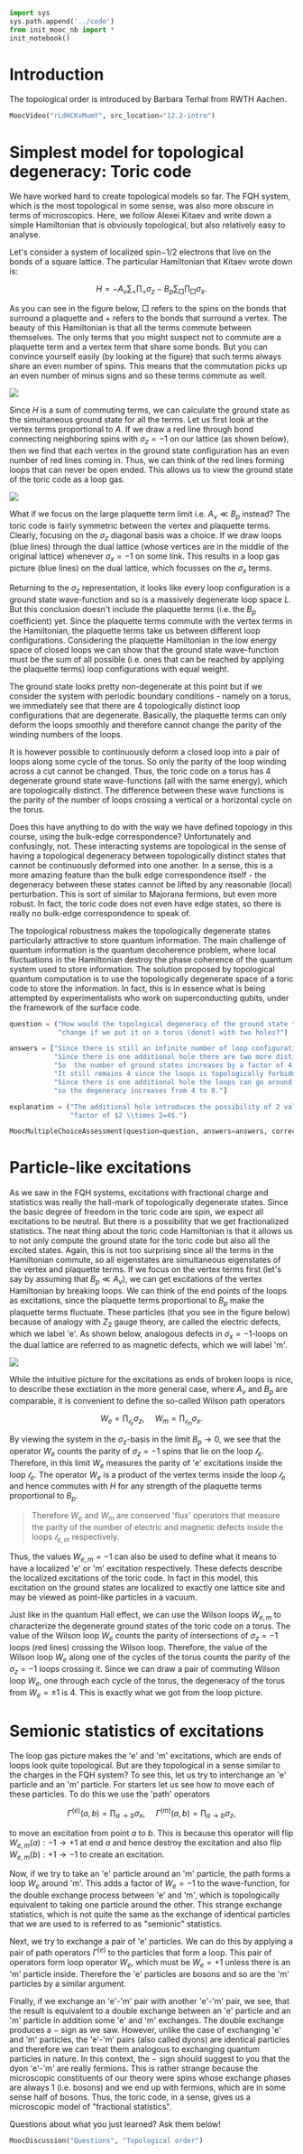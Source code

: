 ```python
import sys
sys.path.append('../code')
from init_mooc_nb import *
init_notebook()
```

# Introduction

The topological order is introduced by Barbara Terhal from RWTH Aachen.


```python
MoocVideo("rLdHCKxMumY", src_location="12.2-intro")
```

# Simplest model for topological degeneracy: Toric code

We have worked hard to create topological models so far. The FQH system, which is the most topological in some sense, was also more obscure in terms of microscopics. Here, we follow Alexei Kitaev and write down a simple Hamiltonian that is obviously topological, but also relatively easy to analyse.

Let's consider a system of localized spin$-1/2$ electrons that live on the bonds of a square lattice. The particular Hamiltonian that Kitaev wrote down is:

$$H=-A_v\sum_{+}\prod_+ \sigma_z-B_p\sum_{\Box}\prod_{\Box} \sigma_x.$$

As you can see in the figure below, $\Box$ refers to the spins on the bonds that surround a plaquette and $+$ refers to the bonds that surround a vertex. The beauty of this Hamiltonian is that all the terms commute between themselves. The only terms that you might suspect not to commute are a plaquette term and a vertex term that share some bonds. But you can convince yourself easily (by  looking at the figure) that such terms always share an even number of spins. This means that the commutation picks up an even number of minus signs and so these terms commute as well.

![](figures/toric_layout.svg)

Since $H$ is a sum of commuting terms, we can calculate the ground state as the simultaneous ground state for all the terms. 
Let us first look at the vertex terms proportional to $A$. If we draw a red line through bond connecting neighboring spins with $\sigma_z=-1$ on our lattice (as shown below), then we find that each vertex in the ground state configuration has an even number of red lines coming in. Thus, we can think of the red  lines forming loops that can never be open ended. This allows us to view the ground state of the toric code as a loop gas. 

![](figures/loops.svg)

What if we focus on the large plaquette term limit i.e. $A_v\ll B_p$ instead? The toric code is fairly symmetric between the vertex and plaquette terms. Clearly, focusing on the $\sigma_z$ diagonal basis was a choice. If we draw loops (blue lines) through the dual lattice (whose vertices are in the middle of the original lattice) whenever $\sigma_x=-1$ on some link. This results in a loop gas picture (blue lines) on the dual lattice, which focusses on the $\sigma_x$ terms. 

Returning to the $\sigma_z$ representation, it looks like every loop configuration is a ground state wave-function and so is a massively degenerate loop space $L$. But this conclusion doesn't include the plaquette terms (i.e. the $B_p$ coefficient) yet. Since the plaquette terms commute with the vertex terms in the Hamiltonian, the plaquette terms take us between different loop configurations. Considering the plaquette Hamiltonian in the low energy space of closed loops we can show that the ground state wave-function must be the sum of all possible (i.e. ones that can be reached by applying the plaquette terms) loop configurations with equal weight. 

The ground state looks pretty non-degenerate at this point but if we consider the system with periodic boundary conditions - namely on a torus, we immediately see that there are 4 topologically distinct loop configurations that are degenerate. Basically, the plaquette terms can only deform the loops smoothly and therefore cannot change the parity of the winding numbers of the loops. 

It is however possible to continuously deform a closed loop into a pair of loops along some cycle of the torus. So only the parity of the loop winding across a cut cannot be changed. Thus, the toric code on a torus has 4 degenerate ground state wave-functions (all with the same energy), which are topologically distinct. The difference between these wave functions is the parity of the number of loops crossing a vertical or a horizontal cycle on the torus.

Does this have anything to do with the way we have defined topology in this course, using the bulk-edge correspondence? Unfortunately and confusingly, not. These interacting systems are topological in the sense of having a topological degeneracy between topologically distinct states that cannot be continuously deformed into one another. In a sense, this is a more amazing feature than the bulk edge correspondence itself - the degeneracy between these states cannot be lifted by any reasonable (local) perturbation. This is sort of similar to Majorana fermions, but even more robust. In fact, the toric code does not even have edge states, so there is really no bulk-edge correspondence to speak of.

The topological robustness makes the topologically degenerate states particularly attractive to store quantum information. The main challenge of quantum information is the quantum decoherence problem, where local fluctuations in the Hamiltonian destroy the phase coherence of the quantum system used to store information. The solution proposed by topological quantum computation is to use the topologically degenerate space of a toric code to store the information. In fact, this is in essence what is being attempted by experimentalists who work on superconducting qubits, under the framework of the surface code. 


```python
question = ("How would the topological degeneracy of the ground state that comes from the loop configurations "
            "change if we put it on a torus (donut) with two holes?")

answers = ["Since there is still an infinite number of loop configurations, the degeneracy would be infinite.",
           "Since there is one additional hole there are two more distinct cycles. "
           "So  the number of ground states increases by a factor of 4.",
           "It still remains 4 since the loops is topologically forbidden from going around the extra loops.",
           "Since there is one additional hole the loops can go around this hole an even or an odd number of time, "
           "so the degeneracy increases from 4 to 8."]

explanation = ("The additional hole introduces the possibility of 2 values of parity on each extra cycle. This adds a "
               "factor of $2 \\times 2=4$.")

MoocMultipleChoiceAssessment(question=question, answers=answers, correct_answer=1, explanation=explanation)
```

# Particle-like excitations

As we saw in the FQH systems, excitations with fractional charge and statistics was really the hall-mark of topologically degenerate states. Since the basic degree of freedom in the toric code are spin, we expect all excitations to be neutral. But there is a possibility that we get fractionalized statistics. The neat thing about the toric code Hamiltonian is that it allows us to not only compute the ground state for the toric code but also all the excited states. Again, this is not too surprising since all the terms in the Hamiltonian commute, so all eigenstates are simultaneous eigenstates of the vertex and plaquette terms. If we focus on the vertex terms first (let's say by assuming that $B_p\ll A_v$), we can get excitations of the vertex Hamiltonian by breaking loops. We can think of the end points of the loops as excitations, since the plaquette terms proportional to $B_p$ make the plaquette terms fluctuate. These particles (that you see in the figure below) because of analogy with $Z_2$ gauge theory, are called the electric defects, which we label 'e'. As shown below, analogous defects in $\sigma_x=-1$-loops on the dual lattice are referred to as magnetic defects, which we will label 'm'. 

![](figures/toric_exchanges.svg)

While the intuitive picture for the excitations as ends of broken loops is nice, to describe these exctiation in the more general case, where $A_v$ and $B_p$ are comparable, it is convenient to define the so-called Wilson path operators 

$$W_e=\prod_{\mathcal{l}_e} \sigma_z,\quad\, W_m=\prod_{\mathcal{l}_m}  \sigma_x.$$

By viewing the system in the $\sigma_z$-basis in the limit $B_p\rightarrow 0$, we see that the operator $W_e$ counts the parity of $\sigma_z=-1$ spins that lie on the loop $\mathcal{l}_e$. Therefore, in this limit $W_e$ measures the parity of 'e' excitations inside the loop $\mathcal{l}_e$. The  operator $W_e$ is a product of the vertex terms inside the loop $\mathcal{l}_e$ and hence commutes with $H$ for any strength  of the plaquette terms proportional to $B_p$. 

> Therefore $W_e$ and $W_m$ are conserved 'flux' operators that measure the parity of the number of electric and magnetic defects inside the loops $\mathcal{l}_{e,m}$ respectively.

Thus, the values $W_{e,m}=-1$ can also be used to define what it means to have a localized 'e' or 'm' excitation respectively. These defects describe the localized excitations of the toric code. In fact in this model, this excitation on the ground states are localized to exactly one lattice site and may be viewed as point-like particles in a vacuum.  

Just like in the quantum Hall effect, we can use the Wilson loops $W_{e,m}$ to characterize the degenerate ground states of the toric code on a torus. The value of the Wilson loop $W_e$ counts the parity of intersections of $\sigma_z=-1$ loops (red lines) crossing the Wilson loop. Therefore, the value of the Wilson loop $W_e$ along one of the cycles of the torus counts the parity of the $\sigma_z=-1$ loops crossing it. Since we can draw a pair of commuting Wilson loop $W_e$, one through each cycle of the torus, the degeneracy of the torus from $W_e=\pm 1$ is 4. This is exactly what we got from the loop picture. 

# Semionic statistics of excitations

The loop gas picture makes the 'e' and 'm' excitations, which are ends of loops look quite topological. But are they topological in a sense similar to the charges in the FQH system? To see this, let us try to interchange an 'e' particle and an 'm' particle. For starters let us see how to move each of these particles. To do this we use the 'path' operators 

$$\Gamma^{(e)}(a,b)=\prod_{a\rightarrow b}\sigma_x,\quad\,\Gamma^{(m)}(a,b)=\prod_{a\rightarrow b}\sigma_z,$$

to move an excitation from point $a$ to $b$. This is because this operator will flip $W_{e,m}(a):-1\rightarrow +1$ at end $a$ and hence destroy the excitation and also flip $W_{e,m}(b):+1\rightarrow -1$ to create an excitation. 

Now, if we try to take an 'e' particle around an 'm' particle, the path forms a loop $W_e$ around 'm'. This adds a factor of  $W_e=-1$ to the wave-function, for the double exchange process between 'e' and 'm', which is topologically equivalent to taking one particle around the other. This strange exchange statistics, which is not quite the same as the exchange of identical particles that we are used to is referred to as "semionic" statistics.

Next, we try to exchange a pair of 'e' particles. We can do this by applying a pair of path operators $\Gamma^{(e)}$ to the particles 
that form a loop. This pair of operators form loop operator $W_e$, which must be $W_e=+1$ unless there is an 'm' particle inside. Therefore the 'e' particles are bosons and so are the 'm' particles by a similar argument.

Finally, if we exchange an 'e'-'m' pair with another 'e'-'m' pair, we see, that the result is equivalent to a double exchange between an 'e' particle and an 'm' particle in addition some 'e' and 'm' exchanges. The double exchange produces a $-$ sign as we saw. However, unlike the case of exchanging 'e' and 'm' particles, the 'e'-'m' pairs (also called dyons) are identical particles and therefore we can treat them analogous to exchanging quantum particles in nature. In this context, the $-$ sign should suggest to you that the dyon 'e'-'m' are really fermions. This is rather strange because the microscopic constituents of our theory were spins whose exchange phases are always $1$ (i.e. bosons) and we end up with fermions, which are in some sense half of bosons.
Thus, the toric code, in a sense, gives us a microscopic model of "fractional statistics".

Questions about what you just learned? Ask them below!


```python
MoocDiscussion("Questions", "Topological order")
```
